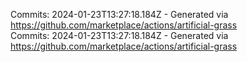 Commits: 2024-01-23T13:27:18.184Z - Generated via https://github.com/marketplace/actions/artificial-grass
<br>
Commits: 2024-01-23T13:27:18.184Z - Generated via https://github.com/marketplace/actions/artificial-grass
<br>
